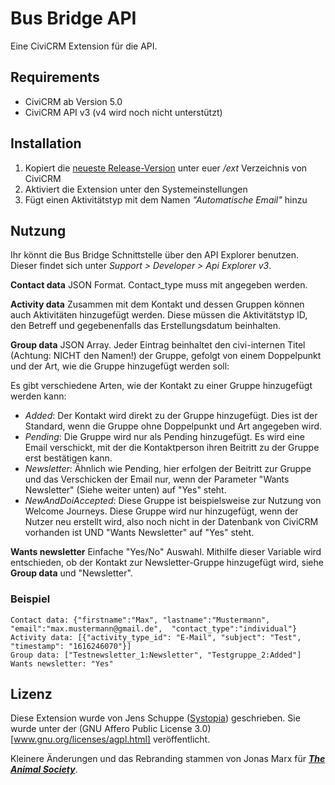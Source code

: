 # Bus Bridge API

Eine CiviCRM Extension für die API.

## Requirements

- CiviCRM ab Version 5.0
- CiviCRM API v3 (v4 wird noch nicht unterstützt)

## Installation

1. Kopiert die [neueste Release-Version](https://github.com/jonasTAS/Bus-Bridge/releases) unter euer */ext* Verzeichnis von CiviCRM
2. Aktiviert die Extension unter den Systemeinstellungen
3. Fügt einen Aktivitätstyp mit dem Namen *"Automatische Email"* hinzu

## Nutzung

Ihr könnt die Bus Bridge Schnittstelle über den API Explorer benutzen. Dieser findet sich unter *Support > Developer > Api Explorer v3*.

**Contact data**
JSON Format. Contact_type muss mit angegeben werden.

**Activity data**
Zusammen mit dem Kontakt und dessen Gruppen können auch Aktivitäten hinzugefügt werden. Diese müssen die Aktivitätstyp ID, den Betreff und gegebenenfalls das Erstellungsdatum beinhalten.

**Group data**
JSON Array. Jeder Eintrag beinhaltet den civi-internen Titel (Achtung: NICHT den Namen!) der Gruppe, gefolgt von einem Doppelpunkt und der Art, wie die Gruppe hinzugefügt werden soll:

Es gibt verschiedene Arten, wie der Kontakt zu einer Gruppe hinzugefügt werden kann:
- *Added*: Der Kontakt wird direkt zu der Gruppe hinzugefügt. Dies ist der Standard, wenn die Gruppe ohne Doppelpunkt und Art angegeben wird.
- *Pending*: Die Gruppe wird nur als Pending hinzugefügt. Es wird eine Email verschickt, mit der die Kontaktperson ihren Beitritt zu der Gruppe erst bestätigen kann.
- *Newsletter*: Ähnlich wie Pending, hier erfolgen der Beitritt zur Gruppe und das Verschicken der Email nur, wenn der Parameter "Wants Newsletter" (Siehe weiter unten) auf "Yes" steht.
- *NewAndDoiAccepted*: Diese Gruppe ist beispielsweise zur Nutzung von Welcome Journeys. Diese Gruppe wird nur hinzugefügt, wenn der Nutzer neu erstellt wird, also noch nicht in der Datenbank von CiviCRM vorhanden ist UND "Wants Newsletter" auf "Yes" steht.

**Wants newsletter**
Einfache "Yes/No" Auswahl. Mithilfe dieser Variable wird entschieden, ob der Kontakt zur Newsletter-Gruppe hinzugefügt wird, siehe **Group data** und "Newsletter".



### Beispiel
```
Contact data: {"firstname":"Max", "lastname":"Mustermann", "email":"max.mustermann@gmail.de",  "contact_type":"individual"}
Activity data: [{"activity_type_id": "E-Mail", "subject": "Test", "timestamp": "1616246070"}]
Group data: ["Testnewsletter_1:Newsletter", "Testgruppe_2:Added"]
Wants newsletter: "Yes"
```

## Lizenz

Diese Extension wurde von Jens Schuppe ([Systopia](https://systopia.de)) geschrieben. Sie wurde unter der (GNU Affero Public License 3.0)[www.gnu.org/licenses/agpl.html] veröffentlicht.

Kleinere Änderungen und das Rebranding stammen von Jonas Marx für ***[The Animal Society](https://animalsociety.de)***.
